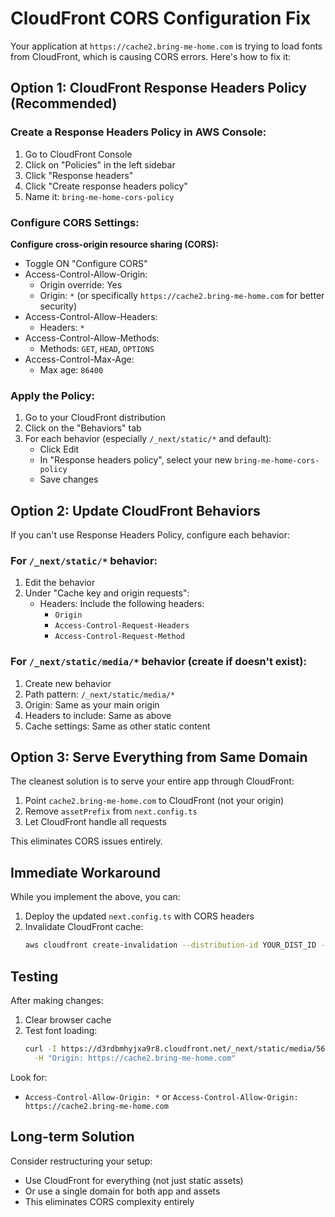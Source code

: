 # CloudFront CORS Configuration Fix

Your application at `https://cache2.bring-me-home.com` is trying to load fonts from CloudFront, which is causing CORS errors. Here's how to fix it:

## Option 1: CloudFront Response Headers Policy (Recommended)

### Create a Response Headers Policy in AWS Console:

1. Go to CloudFront Console
2. Click on "Policies" in the left sidebar
3. Click "Response headers"
4. Click "Create response headers policy"
5. Name it: `bring-me-home-cors-policy`

### Configure CORS Settings:

**Configure cross-origin resource sharing (CORS):**
- Toggle ON "Configure CORS"
- Access-Control-Allow-Origin: 
  - Origin override: Yes
  - Origin: `*` (or specifically `https://cache2.bring-me-home.com` for better security)
- Access-Control-Allow-Headers:
  - Headers: `*`
- Access-Control-Allow-Methods:
  - Methods: `GET`, `HEAD`, `OPTIONS`
- Access-Control-Max-Age:
  - Max age: `86400`

### Apply the Policy:

1. Go to your CloudFront distribution
2. Click on the "Behaviors" tab
3. For each behavior (especially `/_next/static/*` and default):
   - Click Edit
   - In "Response headers policy", select your new `bring-me-home-cors-policy`
   - Save changes

## Option 2: Update CloudFront Behaviors

If you can't use Response Headers Policy, configure each behavior:

### For `/_next/static/*` behavior:
1. Edit the behavior
2. Under "Cache key and origin requests":
   - Headers: Include the following headers:
     - `Origin`
     - `Access-Control-Request-Headers`
     - `Access-Control-Request-Method`

### For `/_next/static/media/*` behavior (create if doesn't exist):
1. Create new behavior
2. Path pattern: `/_next/static/media/*`
3. Origin: Same as your main origin
4. Headers to include: Same as above
5. Cache settings: Same as other static content

## Option 3: Serve Everything from Same Domain

The cleanest solution is to serve your entire app through CloudFront:

1. Point `cache2.bring-me-home.com` to CloudFront (not your origin)
2. Remove `assetPrefix` from `next.config.ts`
3. Let CloudFront handle all requests

This eliminates CORS issues entirely.

## Immediate Workaround

While you implement the above, you can:

1. Deploy the updated `next.config.ts` with CORS headers
2. Invalidate CloudFront cache:
   ```bash
   aws cloudfront create-invalidation --distribution-id YOUR_DIST_ID --paths "/_next/static/media/*"
   ```

## Testing

After making changes:

1. Clear browser cache
2. Test font loading:
   ```bash
   curl -I https://d3rdbmhyjxa9r8.cloudfront.net/_next/static/media/569ce4b8f30dc480-s.p.woff2 \
     -H "Origin: https://cache2.bring-me-home.com"
   ```

Look for:
- `Access-Control-Allow-Origin: *` or `Access-Control-Allow-Origin: https://cache2.bring-me-home.com`

## Long-term Solution

Consider restructuring your setup:
- Use CloudFront for everything (not just static assets)
- Or use a single domain for both app and assets
- This eliminates CORS complexity entirely